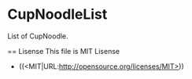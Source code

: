CupNoodleList
=============

List of CupNoodle.

== Lisense
This file is MIT Lisense
* ((<MIT|URL:http://opensource.org/licenses/MIT>))

